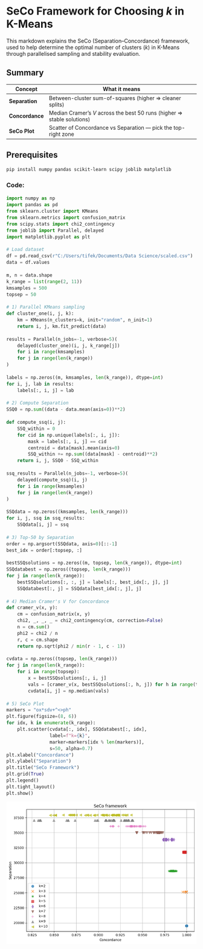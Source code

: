 # SeCo Framework for Choosing *k* in K-Means

This markdown explains the SeCo (Separation–Concordance) framework, used to help determine the optimal number of clusters (*k*) in K-Means through parallelised sampling and stability evaluation.

## Summary

| Concept         | What it means                                                            |
|-----------------|--------------------------------------------------------------------------|
| **Separation**  | Between-cluster sum-of-squares (higher ⇒ cleaner splits)                 |
| **Concordance** | Median Cramer’s *V* across the best 50 runs (higher ⇒ stable solutions)  |
| **SeCo Plot**   | Scatter of Concordance vs Separation — pick the top-right zone           |

## Prerequisites

```bash
pip install numpy pandas scikit-learn scipy joblib matplotlib

```


### Code:

```python 
import numpy as np
import pandas as pd
from sklearn.cluster import KMeans
from sklearn.metrics import confusion_matrix
from scipy.stats import chi2_contingency
from joblib import Parallel, delayed
import matplotlib.pyplot as plt

# Load dataset
df = pd.read_csv(r"C:/Users/tifek/Documents/Data Science/scaled.csv")
data = df.values

m, n = data.shape
k_range = list(range(2, 11))
kmsamples = 500
topsep = 50

# 1) Parallel KMeans sampling
def cluster_one(i, j, k):
    km = KMeans(n_clusters=k, init="random", n_init=1)
    return i, j, km.fit_predict(data)

results = Parallel(n_jobs=-1, verbose=5)(
    delayed(cluster_one)(i, j, k_range[j])
    for i in range(kmsamples)
    for j in range(len(k_range))
)

labels = np.zeros((m, kmsamples, len(k_range)), dtype=int)
for i, j, lab in results:
    labels[:, i, j] = lab

# 2) Compute Separation
SSQ0 = np.sum((data - data.mean(axis=0))**2)

def compute_ssq(i, j):
    SSQ_within = 0
    for cid in np.unique(labels[:, i, j]):
        mask = labels[:, i, j] == cid
        centroid = data[mask].mean(axis=0)
        SSQ_within += np.sum((data[mask] - centroid)**2)
    return i, j, SSQ0 - SSQ_within

ssq_results = Parallel(n_jobs=-1, verbose=5)(
    delayed(compute_ssq)(i, j)
    for i in range(kmsamples)
    for j in range(len(k_range))
)

SSQdata = np.zeros((kmsamples, len(k_range)))
for i, j, ssq in ssq_results:
    SSQdata[i, j] = ssq

# 3) Top-50 by Separation
order = np.argsort(SSQdata, axis=0)[::-1]
best_idx = order[:topsep, :]

bestSSQsolutions = np.zeros((m, topsep, len(k_range)), dtype=int)
SSQdatabest = np.zeros((topsep, len(k_range)))
for j in range(len(k_range)):
    bestSSQsolutions[:, :, j] = labels[:, best_idx[:, j], j]
    SSQdatabest[:, j] = SSQdata[best_idx[:, j], j]

# 4) Median Cramer's V for Concordance
def cramer_v(x, y):
    cm = confusion_matrix(x, y)
    chi2, _, _, _ = chi2_contingency(cm, correction=False)
    n = cm.sum()
    phi2 = chi2 / n
    r, c = cm.shape
    return np.sqrt(phi2 / min(r - 1, c - 1))

cvdata = np.zeros((topsep, len(k_range)))
for j in range(len(k_range)):
    for i in range(topsep):
        x = bestSSQsolutions[:, i, j]
        vals = [cramer_v(x, bestSSQsolutions[:, h, j]) for h in range(topsep) if h != i]
        cvdata[i, j] = np.median(vals)

# 5) SeCo Plot
markers = "ox*sdv+^<>ph"
plt.figure(figsize=(8, 6))
for idx, k in enumerate(k_range):
    plt.scatter(cvdata[:, idx], SSQdatabest[:, idx],
                label=f"k={k}",
                marker=markers[idx % len(markers)],
                s=50, alpha=0.7)
plt.xlabel("Concordance")
plt.ylabel("Separation")
plt.title("SeCo Framework")
plt.grid(True)
plt.legend()
plt.tight_layout()
plt.show()
```

![SeCo Plot](images/SeCo.png)


